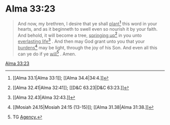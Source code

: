 # Alma 33:23

> And now, my brethren, I desire that ye shall <u>plant</u>[^a] this word in your hearts, and as it beginneth to swell even so nourish it by your faith. And behold, it will become a tree, <u>springing up</u>[^b] in you unto <u>everlasting life</u>[^c] . And then may God grant unto you that your <u>burdens</u>[^d] may be light, through the joy of his Son. And even all this can ye do if ye <u>will</u>[^e] . Amen.

[Alma 33:23](https://www.churchofjesuschrist.org/study/scriptures/bofm/alma/33?lang=eng&id=p23#p23)


[^a]: [[Alma 33.1|Alma 33:1]]; [[Alma 34.4|34:4.]]
[^b]: [[Alma 32.41|Alma 32:41]]; [[D&C 63.23|D&C 63:23.]]
[^c]: [[Alma 32.43|Alma 32:43.]]
[^d]: [[Mosiah 24.15|Mosiah 24:15 (13-15)]]; [[Alma 31.38|Alma 31:38.]]
[^e]: TG [Agency.](https://www.churchofjesuschrist.org/study/scriptures/tg/agency?lang=eng)
